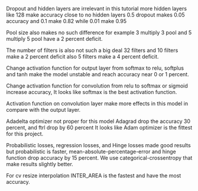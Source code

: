 Dropout and hidden layers are irrelevant in this tutorial more hidden layers like 128 make accuracy close to no hidden layers 0.5 dropout makes 0.05 accuracy and 0.1 make 0.82 while 0.01 make 0.95

Pool size also makes no such difference for example 3 multiply 3 pool and 5 multiply 5 pool have a 2 percent deficit.

The number of filters is also not such a big deal 32 filters and 10 filters make a 2 percent deficit also 5 filters make a 4 percent deficit.

Change activation function for output layer from softmax to relu, softplus and tanh make the model unstable and reach accuracy near 0 or 1 percent.

Change activation function for convolution from relu to softmax or sigmoid increase accuracy, It looks like softmax is the best activation function.

Activation function on convolution layer make more effects in this model in compare with the output layer.

Adadelta optimizer not proper for this model Adagrad drop the accuracy 30 percent, and ftrl drop by 60 percent It looks like Adam optimizer is the fittest for this project.

Probabilistic losses, regression losses, and Hinge losses made good results but probabilistic is faster, mean-absolute-percentage-error and hinge function drop accuracy by 15 percent. We use categorical-crossentropy that make results slightly better.

For cv resize interpolation INTER_AREA is the fastest and have the most accuracy.
